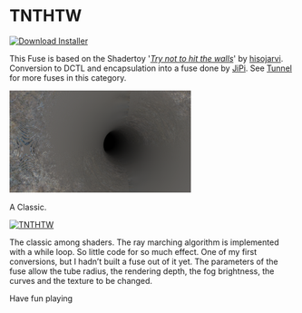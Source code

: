# TNTHTW
<a href="TNTHTW-Installer.lua" download><img alt="Download Installer" src="https://img.shields.io/static/v1?label=Download&message=TNTHTW-Installer.lua&color=blue" /></a>

This Fuse is based on the Shadertoy '_[Try not to hit the walls](https://www.shadertoy.com/view/XsKcDG)_' by [hisojarvi](https://www.shadertoy.com/user/hisojarvi). Conversion to DCTL and encapsulation into a fuse done by [JiPi](../../Site/Profiles/JiPi.md). See [Tunnel](README.md) for more fuses in this category.

[![TNTHTW Thumbnail](TNTHTW.png)](https://www.shadertoy.com/view/XsKcDG "View on Shadertoy.com")



<!-- +++ DO NOT REMOVE THIS COMMENT +++ DO NOT ADD OR EDIT ANY TEXT BEFORE THIS LINE +++ IT WOULD BE A REALLY BAD IDEA +++ -->

A Classic.

[![TNTHTW](https://user-images.githubusercontent.com/78935215/107889303-e4e0d880-6f11-11eb-80cc-e2e522a632e5.PNG)](TNTHTW.fuse)


The classic among shaders. The ray marching algorithm is implemented with a while loop. So little code for so much effect. One of my first conversions, but I hadn’t built a fuse out of it yet.
The parameters of the fuse allow the tube radius, the rendering depth, the fog brightness, the curves and the texture to be changed.

Have fun playing

<!-- +++ DO NOT REMOVE THIS COMMENT +++ DO NOT EDIT ANY TEXT THAT COMES AFTER THIS LINE +++ TRUST ME: JUST DON'T DO IT +++ -->

